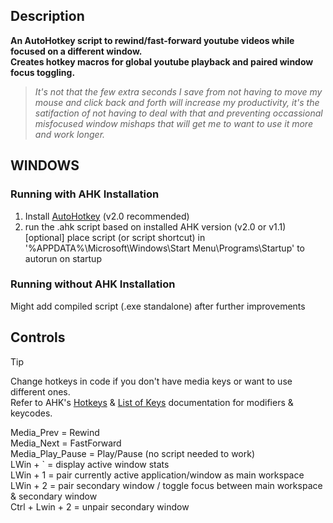 ## Description
**An AutoHotkey script to rewind/fast-forward youtube videos while focused on a different window.** <br>
**Creates hotkey macros for global youtube playback and paired window focus toggling.**

> *It's not that the few extra seconds I save from not having to move my mouse and click back and forth will increase my productivity, it's the satifaction of not having to deal with 
that and preventing occassional misfocused window mishaps that will get me to want to use 
it more and work longer.*
## WINDOWS
### Running with AHK Installation
1. Install [AutoHotkey](https://www.autohotkey.com/) (v2.0 recommended)<br>
2. run the .ahk script based on installed AHK version (v2.0 or v1.1)<br>
[optional] place script (or script shortcut) in '%APPDATA%\Microsoft\Windows\Start Menu\Programs\Startup' to autorun on startup
### Running without AHK Installation
Might add compiled script (.exe standalone) after further improvements
## Controls
> [!TIP]
> Change hotkeys in code if you don't have media keys or want to use different ones. <br>
Refer to AHK's [Hotkeys](https://www.autohotkey.com/docs/v1/Hotkeys.htm) & [List of Keys](https://www.autohotkey.com/docs/v1/KeyList.htm) documentation for modifiers & keycodes.

Media_Prev = Rewind <br>
Media_Next = FastForward <br>
Media_Play_Pause = Play/Pause (no script needed to work) <br>
LWin + ` = display active window stats <br>
LWin + 1 = pair currently active application/window as main workspace <br>
LWin + 2 = pair secondary window / toggle focus between main workspace & secondary window <br>
Ctrl + Lwin + 2 = unpair secondary window <br>
